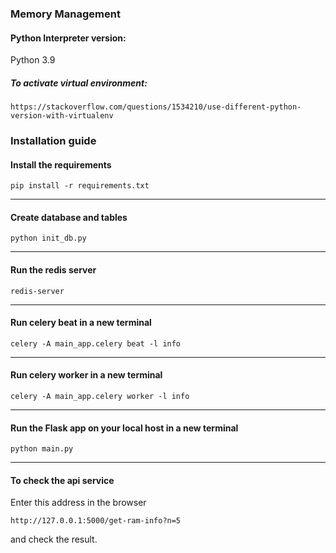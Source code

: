 ### Memory Management


#### Python Interpreter version: 
Python 3.9


##### To activate virtual environment:

    https://stackoverflow.com/questions/1534210/use-different-python-version-with-virtualenv


### Installation guide

#### Install the requirements

    pip install -r requirements.txt

***
#### Create database and tables

    python init_db.py

***
#### Run the redis server

    redis-server

***
#### Run celery beat in a new terminal
    celery -A main_app.celery beat -l info

***
#### Run celery worker in a new terminal

    celery -A main_app.celery worker -l info

***

#### Run the Flask app on your local host in a new terminal

    python main.py

***
#### To check the api service

Enter this address in the browser

    http://127.0.0.1:5000/get-ram-info?n=5

and check the result.

